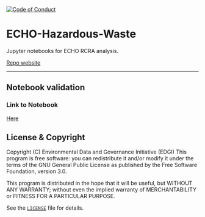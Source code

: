  [![Code of Conduct](https://img.shields.io/badge/%E2%9D%A4-code%20of%20conduct-blue.svg?style=flat)](https://github.com/edgi-govdata-archiving/overview/blob/master/CONDUCT.md)

# ECHO-Hazardous-Waste
Jupyter notebooks for ECHO RCRA analysis.

[Repo website](https://colab.research.google.com/github/edgi-govdata-archiving/ECHO-Hazardous-Waste/blob/master/rcra-inspections.ipynb)  

---

## Notebook validation 

### Link to Notebook 
[Here](https://colab.research.google.com/github/edgi-govdata-archiving/ECHO-Hazardous-Waste/blob/master/rcra-inspections.ipynb)

## License & Copyright

Copyright (C) <year> Environmental Data and Governance Initiative (EDGI)
This program is free software: you can redistribute it and/or modify it under the terms of the GNU General Public License as published by the Free Software Foundation, version 3.0.

This program is distributed in the hope that it will be useful, but WITHOUT ANY WARRANTY; without even the implied warranty of MERCHANTABILITY or FITNESS FOR A PARTICULAR PURPOSE.

See the [`LICENSE`](/LICENSE) file for details.
